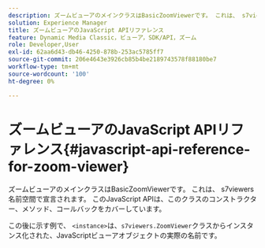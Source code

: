 ```yaml
---
description: ズームビューアのメインクラスはBasicZoomViewerです。 これは、 s7viewers名前空間で宣言されます。 このJavaScript APIは、このクラスのコンストラクター、メソッド、コールバックをカバーしています。
solution: Experience Manager
title: ズームビューアのJavaScript APIリファレンス
feature: Dynamic Media Classic，ビューア，SDK/API，ズーム
role: Developer,User
exl-id: 62aa6d43-db46-4250-878b-253ac5785ff7
source-git-commit: 206e4643e3926cb85b4be2189743578f88180be7
workflow-type: tm+mt
source-wordcount: '100'
ht-degree: 0%

---
```


# ズームビューアのJavaScript APIリファレンス{#javascript-api-reference-for-zoom-viewer}

ズームビューアのメインクラスはBasicZoomViewerです。 これは、 s7viewers名前空間で宣言されます。 このJavaScript APIは、このクラスのコンストラクター、メソッド、コールバックをカバーしています。

この後に示す例で、 `<instance>`は、`s7viewers.ZoomViewer`クラスからインスタンス化された、JavaScriptビューアオブジェクトの実際の名前です。
